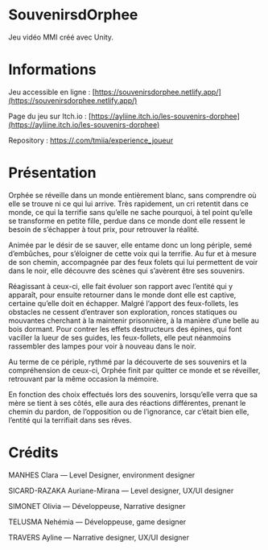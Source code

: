 # SouvenirsdOrphee

Jeu vidéo MMI créé avec Unity.

# Informations

Jeu accessible en ligne : [https://souvenirsdorphee.netlify.app/](https://souvenirsdorphee.netlify.app/)

Page du jeu sur Itch.io : [https://ayliine.itch.io/les-souvenirs-dorphee](https://ayliine.itch.io/les-souvenirs-dorphee)

Repository : [https://.com/tmiia/experience_joueur](https://github.com/tmiia/experience_joueur)

# Présentation

Orphée se réveille dans un monde entièrement blanc, sans comprendre où elle se trouve ni ce qui lui arrive. Très rapidement, un cri retentit dans ce monde, ce qui la terrifie sans qu’elle ne sache pourquoi, à tel point qu’elle se transforme en petite fille, perdue dans ce monde dont elle ressent le besoin de s’échapper à tout prix, pour retrouver la réalité.

Animée par le désir de se sauver, elle entame donc un long périple, semé d’embûches, pour s’éloigner de cette voix qui la terrifie. Au fur et à mesure de son chemin, accompagnée par des feux folets qui lui permettent de voir dans le noir, elle découvre des scènes qui s’avèrent être ses souvenirs.

Réagissant à ceux-ci, elle fait évoluer son rapport avec l’entité qui y apparaît, pour ensuite retourner dans le monde dont elle est captive, certaine qu’elle doit en échapper. Malgré l’apport des feux-follets, les obstacles ne cessent d’entraver son exploration, ronces statiques ou mouvantes cherchant à la maintenir prisonnière, à la manière d’une belle au bois dormant. Pour contrer les effets destructeurs des épines, qui font vaciller la lueur de ses guides, les feux-follets, elle peut néanmoins rassembler des lampes pour voir à nouveau dans le noir.

Au terme de ce périple, rythmé par la découverte de ses souvenirs et la compréhension de ceux-ci, Orphée finit par quitter ce monde et se réveiller, retrouvant par la même occasion la mémoire.

En fonction des choix effectués lors des souvenirs, lorsqu’elle verra que sa mère se tient à ses côtés, elle aura des réactions différentes, prenant le chemin du pardon, de l’opposition ou de l’ignorance, car c’était bien elle, l’entité qui la terrifiait dans ses rêves.

# Crédits

MANHES Clara — Level Designer, environment designer

SICARD-RAZAKA Auriane-Mirana — Level designer, UX/UI designer

SIMONET Olivia — Développeuse, Narrative designer

TELUSMA Nehémia — Développeuse, game designer

TRAVERS Ayline — Narrative designer, UX/UI designer
